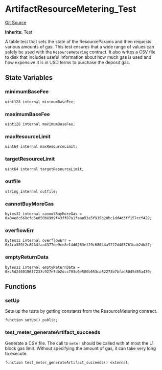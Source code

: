 # ArtifactResourceMetering_Test
[Git Source](https://github.com/ethereum-optimism/optimism/blob/f7b73857601914eeea6fc4c1ba46ae99ca744d97/contracts/test/ResourceMetering.t.sol)

**Inherits:**
Test

A table test that sets the state of the ResourceParams and then requests
various amounts of gas. This test ensures that a wide range of values
can safely be used with the `ResourceMetering` contract.
It also writes a CSV file to disk that includes useful information
about how much gas is used and how expensive it is in USD terms to
purchase the deposit gas.


## State Variables
### minimumBaseFee

```solidity
uint128 internal minimumBaseFee;
```


### maximumBaseFee

```solidity
uint128 internal maximumBaseFee;
```


### maxResourceLimit

```solidity
uint64 internal maxResourceLimit;
```


### targetResourceLimit

```solidity
uint64 internal targetResourceLimit;
```


### outfile

```solidity
string internal outfile;
```


### cannotBuyMoreGas

```solidity
bytes32 internal cannotBuyMoreGas = 0x84edc668cfd5e050b8999f43ff87a1faaa93e5f935b20bc1dd4d3ff157ccf429;
```


### overflowErr

```solidity
bytes32 internal overflowErr = 0x1ca389f2c8264faa4377de9ce8e14d6263ef29c68044a9272d405761bab2db27;
```


### emptyReturnData

```solidity
bytes32 internal emptyReturnData = 0xc5d2460186f7233c927e7db2dcc703c0e500b653ca82273b7bfad8045d85a470;
```


## Functions
### setUp

Sets up the tests by getting constants from the ResourceMetering
contract.


```solidity
function setUp() public;
```

### test_meter_generateArtifact_succeeds

Generate a CSV file. The call to `meter` should be called with at
most the L1 block gas limit. Without specifying the amount of
gas, it can take very long to execute.


```solidity
function test_meter_generateArtifact_succeeds() external;
```

